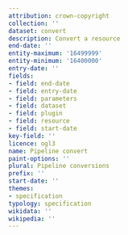 ```yaml
---
attribution: crown-copyright
collection: ''
dataset: convert
description: Convert a resource
end-date: ''
entity-maximum: '16499999'
entity-minimum: '16400000'
entry-date: ''
fields:
- field: end-date
- field: entry-date
- field: parameters
- field: dataset
- field: plugin
- field: resource
- field: start-date
key-field: ''
licence: ogl3
name: Pipeline convert
paint-options: ''
plural: Pipeline conversions
prefix: ''
start-date: ''
themes:
- specification
typology: specification
wikidata: ''
wikipedia: ''
---
```

